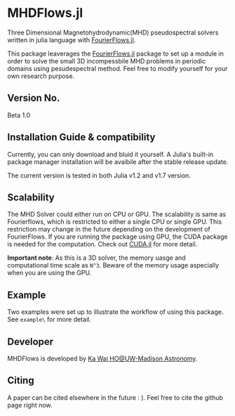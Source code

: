# MHDFlows.jl

Three Dimensional Magnetohydrodynamic(MHD) pseudospectral solvers written in julia language with <a href="http://github.com/FourierFlows/FourierFlows.jl">FourierFlows.jl</a>. 

This package leaverages the [FourierFlows.jl](http://github.com/FourierFlows/FourierFlows.jl) package to set up a module in order to solve the small 3D incompessbile MHD problems in periodic domains using pesudespectral method. Feel free to modify yourself for your own research purpose.

## Version No.
Beta 1.0

## Installation Guide & compatibility 
Currently, you can only download and bluid it yourself. A Julia's built-in package manager installation will be avaibile after the stable release update.

The current version is tested in both Julia v1.2 and v1.7 version.

## Scalability 
The MHD Solver could either run on CPU or GPU. The scalability is same as Fourierflows, which is restricted to either a single CPU or single GPU. This restriction may change in the future depending on the development of FourierFlows. If you are running the package using GPU, the CUDA package is needed for the computation. Check out [CUDA.jl](https://juliagpu.github.io/CUDA.jl/stable/lib/driver/#Device-Management) for more detail. 

**Important note**: As this is a 3D solver, the memory uasge and computational time scale as `N^3`. Beware of the memory usage aspecially when you are using the GPU. 

## Example
Two examples were set up to illustrate the workflow of using this package. See `example\` for more detail. 

## Developer
MHDFlows is developed by [Ka Wai HO@UW-Madison Astronomy](https://scholar.google.com/citations?user=h2j8wbYAAAAJ&hl=en).

## Citing
A paper can be cited elsewhere in the future : ). Feel free to cite the github page right now. 
